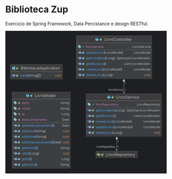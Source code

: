 # Biblioteca Zup

Exercicio de Spring Framework, Data Percistance e design RESTful.  

![img.png](img.png)